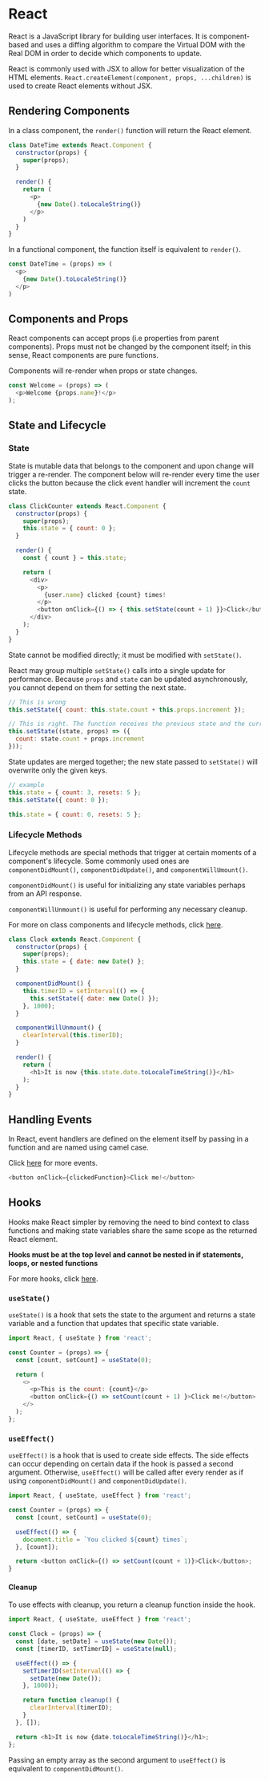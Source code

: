 # React

React is a JavaScript library for building user interfaces. It is component-based
and uses a diffing algorithm to compare the Virtual DOM with the Real DOM in order
to decide which components to update. 

React is commonly used with JSX to allow for better visualization of the HTML 
elements. `React.createElement(component, props, ...children)` is used to create 
React elements without JSX. 

## Rendering Components

In a class component, the `render()` function will return the React element. 

``` javascript
class DateTime extends React.Component {
  constructor(props) {
    super(props);
  }

  render() {
    return (
      <p>
        {new Date().toLocaleString()}
      </p>
    )
  }
}
```

In a functional component, the function itself is equivalent to `render()`.

``` javascript
const DateTime = (props) => (
  <p>
    {new Date().toLocaleString()}
  </p>
)
```

## Components and Props

React components can accept props (i.e properties from parent components). Props 
must not be changed by the component itself; in this sense, React components are 
pure functions. 

Components will re-render when props or state changes. 

``` javascript
const Welcome = (props) => (
  <p>Welcome {props.name}!</p>
);
```

## State and Lifecycle

### State 

State is mutable data that belongs to the component and upon change will trigger
a re-render. The component below will re-render every time the user clicks the 
button because the click event handler will increment the `count` state. 

``` javascript
class ClickCounter extends React.Component {
  constructor(props) {
    super(props);
    this.state = { count: 0 };
  }

  render() {
    const { count } = this.state;

    return (
      <div>
        <p>
          {user.name} clicked {count} times!
        </p>
        <button onClick={() => { this.setState(count + 1) }}>Click</button>
      </div>
    );
  }
}
```

State cannot be modified directly; it must be modified with `setState()`.

React may group multiple `setState()` calls into a single update for performance.
Because `props` and `state` can be updated asynchronously, you cannot depend on 
them for setting the next state. 

``` javascript
// This is wrong
this.setState({ count: this.state.count + this.props.increment });

// This is right. The function receives the previous state and the current props
this.setState((state, props) => ({
  count: state.count + props.increment
}));
```

State updates are merged together; the new state passed to `setState()` will 
overwrite only the given keys.

``` javascript
// example
this.state = { count: 3, resets: 5 };
this.setState({ count: 0 });

this.state = { count: 0, resets: 5 };
```

### Lifecycle Methods

Lifecycle methods are special methods that trigger at certain moments of a 
component's lifecycle. Some commonly used ones are `componentDidMount()`, 
`componentDidUpdate()`, and `componentWillUmount()`.

`componentDidMount()` is useful for initializing any state variables perhaps from 
an API response. 

`componentWillUnmount()` is useful for performing any necessary cleanup. 

For more on class components and lifecycle methods, click 
[here](https://reactjs.org/docs/react-component.html).

``` javascript
class Clock extends React.Component {
  constructor(props) {
    super(props);
    this.state = { date: new Date() };
  }

  componentDidMount() {
    this.timerID = setInterval(() => {
      this.setState({ date: new Date() });
    }, 1000);
  }

  componentWillUnmount() {
    clearInterval(this.timerID);
  }

  render() {
    return (
      <h1>It is now {this.state.date.toLocaleTimeString()}</h1>
    );
  }
}
```

## Handling Events

In React, event handlers are defined on the element itself by passing in a 
function and are named using camel case. 

Click [here](https://reactjs.org/docs/events.html) for more events.

``` javascript
<button onClick={clickedFunction}>Click me!</button>
```

## Hooks

Hooks make React simpler by removing the need to bind context to class functions
and making state variables share the same scope as the returned React element. 

**Hooks must be at the top level and cannot be nested in if statements, loops, or nested functions**

For more hooks, click [here](https://reactjs.org/docs/hooks-reference.html).

### `useState()`

`useState()` is a hook that sets the state to the argument and returns a state 
variable and a function that updates that specific state variable. 

``` javascript
import React, { useState } from 'react';

const Counter = (props) => {
  const [count, setCount] = useState(0);

  return (
    <>
      <p>This is the count: {count}</p>
      <button onClick={() => setCount(count + 1) }>Click me!</button>
    </>
  );
};
```

### `useEffect()`

`useEffect()` is a hook that is used to create side effects. The side effects can 
occur depending on certain data if the hook is passed a second argument. 
Otherwise, `useEffect()` will be called after every render as if using 
`componentDidMount()` and `componentDidUpdate()`.

``` javascript
import React, { useState, useEffect } from 'react';

const Counter = (props) => {
  const [count, setCount] = useState(0);

  useEffect(() => {
    document.title = `You clicked ${count} times`;
  }, [count]);

  return <button onClick={() => setCount(count + 1)}>Click</button>;
}
```

#### Cleanup

To use effects with cleanup, you return a cleanup function inside the hook. 

``` javascript
import React, { useState, useEffect } from 'react';

const Clock = (props) => {
  const [date, setDate] = useState(new Date());
  const [timerID, setTimerID] = useState(null);

  useEffect(() => {
    setTimerID(setInterval(() => {
      setDate(new Date());
    }, 1000));

    return function cleanup() {
      clearInterval(timerID);
    }
  }, []);

  return <h1>It is now {date.toLocaleTimeString()}</h1>;
};
```

Passing an empty array as the second argument to `useEffect()` is equivalent to 
`componentDidMount()`. 